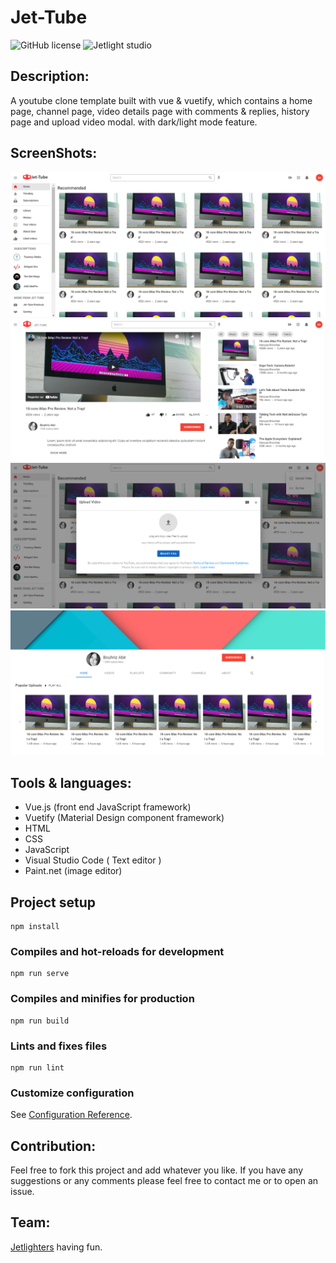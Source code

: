 # Jet-Tube

![GitHub license](https://img.shields.io/github/license/Mohammed-Benotmane/Tower-Defense-Game.svg)
![Jetlight studio](https://img.shields.io/badge/Made%20by-Jetlight%20studio-blue.svg?color=082544)

## Description:
 A youtube clone template built with vue & vuetify, which contains a home page, channel page, video details page with comments & replies, history page and upload video modal. with dark/light mode feature.

## ScreenShots:
<img src="screenshots/1.png" /> 
<img src="screenshots/2.png" />
<img src="screenshots/4.png" />
<img src="screenshots/3.png" />

## Tools & languages:
* Vue.js (front end JavaScript framework)
* Vuetify (Material Design component framework)
* HTML
* CSS
* JavaScript
* Visual Studio Code ( Text editor )
* Paint.net (image editor)


## Project setup
```
npm install
```

### Compiles and hot-reloads for development
```
npm run serve
```

### Compiles and minifies for production
```
npm run build
```

### Lints and fixes files
```
npm run lint
```

### Customize configuration
See [Configuration Reference](https://cli.vuejs.org/config/).

## Contribution:
Feel free to fork this project and add whatever you like. If you have any suggestions or any comments please feel free to contact me or to open an issue.

## Team:
[Jetlighters](https://github.com/JetLightStudio) having fun.
